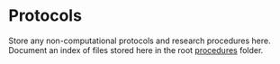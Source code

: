 # Protocols
Store any non-computational protocols and research procedures here. Document an index of files stored here in the root [procedures](../) folder.
